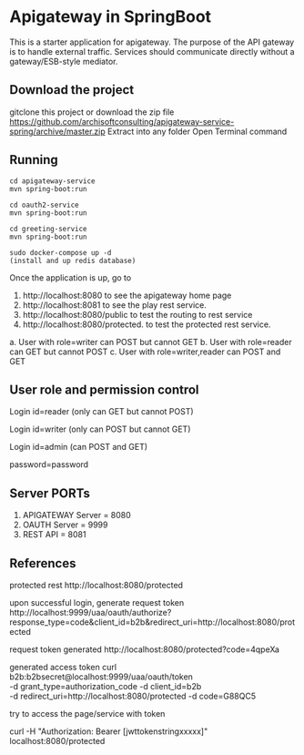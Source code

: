 # Apigateway in SpringBoot

This is a starter application for apigateway. The purpose of the API gateway is to handle external traffic.
Services should communicate directly without a gateway/ESB-style mediator.

## Download the project
gitclone this project or download the zip file https://github.com/archisoftconsulting/apigateway-service-spring/archive/master.zip
Extract into any folder
Open Terminal command


## Running

```
cd apigateway-service
mvn spring-boot:run

cd oauth2-service
mvn spring-boot:run

cd greeting-service
mvn spring-boot:run

sudo docker-compose up -d
(install and up redis database)
```

Once the application is up, go to 


1. http://localhost:8080 to see the apigateway home page
2. http://localhost:8081 to see the play rest service.
3. http://localhost:8080/public to test the routing to rest service
4. http://localhost:8080/protected. to test the protected rest service. 

a. User with role=writer can POST but cannot GET
b. User with role=reader can GET but cannot POST
c. User with role=writer,reader can POST and GET

## User role and permission control

Login id=reader (only can GET but cannot POST)

Login id=writer (only can POST but cannot GET)

Login id=admin  (can POST and GET)

password=password

## Server PORTs

1. APIGATEWAY Server = 8080
2. OAUTH Server = 9999
3. REST API = 8081

## References

protected rest
http://localhost:8080/protected

upon successful login, generate request token
http://localhost:9999/uaa/oauth/authorize?response_type=code&client_id=b2b&redirect_uri=http://localhost:8080/protected

request token generated
http://localhost:8080/protected?code=4qpeXa

generated access token
curl b2b:b2bsecret@localhost:9999/uaa/oauth/token  \
-d grant_type=authorization_code -d client_id=b2b     \
-d redirect_uri=http://localhost:8080/protected -d code=G88QC5

try to access the page/service with token

curl -H "Authorization: Bearer [jwttokenstringxxxxx]" localhost:8080/protected

